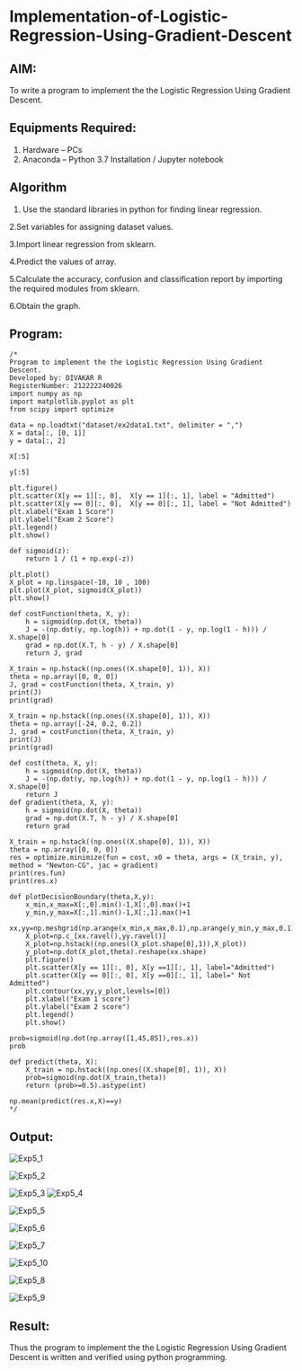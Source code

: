 # Implementation-of-Logistic-Regression-Using-Gradient-Descent

## AIM:
To write a program to implement the the Logistic Regression Using Gradient Descent.

## Equipments Required:
1. Hardware – PCs
2. Anaconda – Python 3.7 Installation / Jupyter notebook

## Algorithm



1. Use the standard libraries in python for finding linear regression.

2.Set variables for assigning dataset values.

3.Import linear regression from sklearn.

4.Predict the values of array.

5.Calculate the accuracy, confusion and classification report by importing the required modules from sklearn.

6.Obtain the graph.
 

## Program:
```
/*
Program to implement the the Logistic Regression Using Gradient Descent.
Developed by: DIVAKAR R
RegisterNumber: 212222240026
import numpy as np
import matplotlib.pyplot as plt
from scipy import optimize

data = np.loadtxt("dataset/ex2data1.txt", delimiter = ",")
X = data[:, [0, 1]]
y = data[:, 2]

X[:5]

y[:5]

plt.figure()
plt.scatter(X[y == 1][:, 0],  X[y == 1][:, 1], label = "Admitted")
plt.scatter(X[y == 0][:, 0],  X[y == 0][:, 1], label = "Not Admitted")
plt.xlabel("Exam 1 Score")
plt.ylabel("Exam 2 Score")
plt.legend()
plt.show()

def sigmoid(z):
    return 1 / (1 + np.exp(-z))
    
plt.plot()
X_plot = np.linspace(-10, 10 , 100)
plt.plot(X_plot, sigmoid(X_plot))
plt.show()

def costFunction(theta, X, y):
    h = sigmoid(np.dot(X, theta))
    J = -(np.dot(y, np.log(h)) + np.dot(1 - y, np.log(1 - h))) / X.shape[0]
    grad = np.dot(X.T, h - y) / X.shape[0]
    return J, grad
    
X_train = np.hstack((np.ones((X.shape[0], 1)), X))
theta = np.array([0, 0, 0])
J, grad = costFunction(theta, X_train, y)
print(J)
print(grad)

X_train = np.hstack((np.ones((X.shape[0], 1)), X))
theta = np.array([-24, 0.2, 0.2])
J, grad = costFunction(theta, X_train, y)
print(J)
print(grad)

def cost(theta, X, y):
    h = sigmoid(np.dot(X, theta))
    J = -(np.dot(y, np.log(h)) + np.dot(1 - y, np.log(1 - h))) / X.shape[0]
    return J
def gradient(theta, X, y):
    h = sigmoid(np.dot(X, theta))
    grad = np.dot(X.T, h - y) / X.shape[0]
    return grad
    
X_train = np.hstack((np.ones((X.shape[0], 1)), X))
theta = np.array([0, 0, 0])
res = optimize.minimize(fun = cost, x0 = theta, args = (X_train, y), method = "Newton-CG", jac = gradient)
print(res.fun)
print(res.x)

def plotDecisionBoundary(theta,X,y):
    x_min,x_max=X[:,0].min()-1,X[:,0].max()+1
    y_min,y_max=X[:,1].min()-1,X[:,1].max()+1
    xx,yy=np.meshgrid(np.arange(x_min,x_max,0.1),np.arange(y_min,y_max,0.1))
    X_plot=np.c_[xx.ravel(),yy.ravel()]
    X_plot=np.hstack((np.ones((X_plot.shape[0],1)),X_plot))
    y_plot=np.dot(X_plot,theta).reshape(xx.shape)
    plt.figure()
    plt.scatter(X[y == 1][:, 0], X[y ==1][:, 1], label="Admitted")
    plt.scatter(X[y == 0][:, 0], X[y ==0][:, 1], label=" Not Admitted")
    plt.contour(xx,yy,y_plot,levels=[0])
    plt.xlabel("Exam 1 score")
    plt.ylabel("Exam 2 score")
    plt.legend()
    plt.show()
    
prob=sigmoid(np.dot(np.array([1,45,85]),res.x))
prob

def predict(theta, X):
    X_train = np.hstack((np.ones((X.shape[0], 1)), X))
    prob=sigmoid(np.dot(X_train,theta))
    return (prob>=0.5).astype(int)
    
np.mean(predict(res.x,X)==y)
*/
```

## Output:

![Exp5_1](https://github.com/divakar618/-Implementation-of-Logistic-Regression-Using-Gradient-Descent/assets/121932143/7a8c4910-8090-48a4-844a-4da1f2969270)

![Exp5_2](https://github.com/divakar618/-Implementation-of-Logistic-Regression-Using-Gradient-Descent/assets/121932143/fad8e07a-017d-4d4f-9f27-393e0f4f2a5f)


![Exp5_3](https://github.com/divakar618/-Implementation-of-Logistic-Regression-Using-Gradient-Descent/assets/121932143/31871cf4-ecfe-470b-a1f7-9a707650ff41)
![Exp5_4](https://github.com/divakar618/-Implementation-of-Logistic-Regression-Using-Gradient-Descent/assets/121932143/faea0637-e532-4f56-9111-a9476a0606d8)

![Exp5_5](https://github.com/divakar618/-Implementation-of-Logistic-Regression-Using-Gradient-Descent/assets/121932143/129ff411-9e53-4d97-a62e-0d7a03aafd61)

![Exp5_6](https://github.com/divakar618/-Implementation-of-Logistic-Regression-Using-Gradient-Descent/assets/121932143/20f396c0-b6a6-4a63-b342-6d408de830f0)

![Exp5_7](https://github.com/divakar618/-Implementation-of-Logistic-Regression-Using-Gradient-Descent/assets/121932143/415bf7c2-d5f3-453b-963a-f3d4744399c1)

![Exp5_10](https://github.com/divakar618/-Implementation-of-Logistic-Regression-Using-Gradient-Descent/assets/121932143/6df87fd8-2521-4f94-8e8e-80346b5c775c)



![Exp5_8](https://github.com/divakar618/-Implementation-of-Logistic-Regression-Using-Gradient-Descent/assets/121932143/70d15f98-ef60-4c29-a487-56c3279198f0)

![Exp5_9](https://github.com/divakar618/-Implementation-of-Logistic-Regression-Using-Gradient-Descent/assets/121932143/a84fc854-8a26-4ffe-9e96-799cd4765938)


## Result:
Thus the program to implement the the Logistic Regression Using Gradient Descent is written and verified using python programming.

